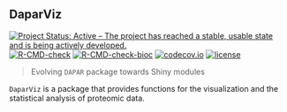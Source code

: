 ## DaparViz

<!-- badges: start -->
[![Project Status: Active – The project has reached a stable, usable state and is being actively developed.](https://www.repostatus.org/badges/latest/active.svg)](https://www.repostatus.org/#active)
[![R-CMD-check](https://github.com/samWieczorek/DaparViz/workflows/R-CMD-check/badge.svg)](https://github.com/samWieczorek/DaparViz/actions)
[![R-CMD-check-bioc](https://github.com/samWieczorek/DaparViz/workflows/R-CMD-check-bioc/badge.svg)](https://github.com/samWieczorek/DaparViz/actions?query=workflow%3AR-CMD-check-bioc)
[![codecov.io](https://codecov.io/github/samWieczorek/DaparViz/coverage.svg?branch=master)](https://codecov.io/github/samWieczorek/DaparViz?branch=master)
[![license](https://img.shields.io/badge/license-Artistic--2.0-brightgreen.svg)](https://opensource.org/licenses/Artistic-2.0)
<!-- badges: end -->
> Evolving `DAPAR` package towards Shiny modules




`DaparViz` is a package that provides functions for the visualization and the statistical analysis of proteomic data.
